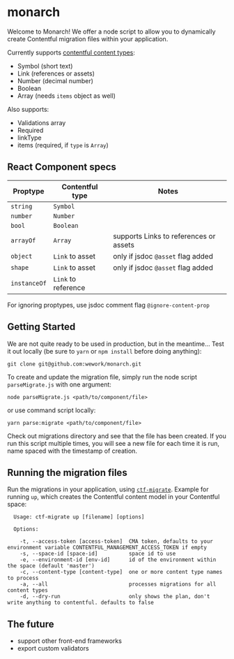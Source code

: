 # monarch
Welcome to Monarch! We offer a node script to allow you to dynamically create Contentful migration files within your application.

Currently supports [contentful content types](https://github.com/contentful/contentful-migration#createfieldid-opts--field):
- Symbol (short text)
- Link (references or assets)
- Number (decimal number)
- Boolean
- Array (needs `items` object as well)

Also supports:
- Validations array
- Required
- linkType
- items (required, if `type` is `Array`)

## React Component specs
|Proptype      | Contentful type     | Notes                                  |
|--------------|---------------------|----------------------------------------|
|`string`      | `Symbol`            |                                        |
|`number`      | `Number`            |                                        |
|`bool`        | `Boolean`           |                                        |
|`arrayOf`     | `Array`             | supports Links to references or assets |
|`object`      | `Link` to asset     | only if jsdoc `@asset` flag added      |
|`shape`       | `Link` to asset     | only if jsdoc `@asset` flag added      |
|`instanceOf`  | `Link` to reference |                                        |

For ignoring proptypes, use jsdoc comment flag `@ignore-content-prop`

## Getting Started
We are not quite ready to be used in production, but in the meantime...
Test it out locally (be sure to `yarn` or `npm install` before doing anything):
```
git clone git@github.com:wework/monarch.git
```

To create and update the migration file, simply run the node script `parseMigrate.js` with one argument:
```
node parseMigrate.js <path/to/component/file>
```
or use command script locally:
```
yarn parse:migrate <path/to/component/file>
```

Check out migrations directory and see that the file has been created. If you run this script multiple times, you will see a new file for each time it is run, name spaced with the timestamp of creation.

## Running the migration files
Run the migrations in your application, using [`ctf-migrate`](https://www.npmjs.com/package/contentful-migrate#up). Example for running `up`, which creates the Contentful content model in your Contentful space:
```
  Usage: ctf-migrate up [filename] [options]

  Options:

    -t, --access-token [access-token]  CMA token, defaults to your environment variable CONTENTFUL_MANAGEMENT_ACCESS_TOKEN if empty
    -s, --space-id [space-id]          space id to use
    -e, --environment-id [env-id]      id of the environment within the space (default 'master')
    -c, --content-type [content-type]  one or more content type names to process
    -a, --all                          processes migrations for all content types
    -d, --dry-run                      only shows the plan, don't write anything to contentful. defaults to false
```

## The future
- support other front-end frameworks
- export custom validators
